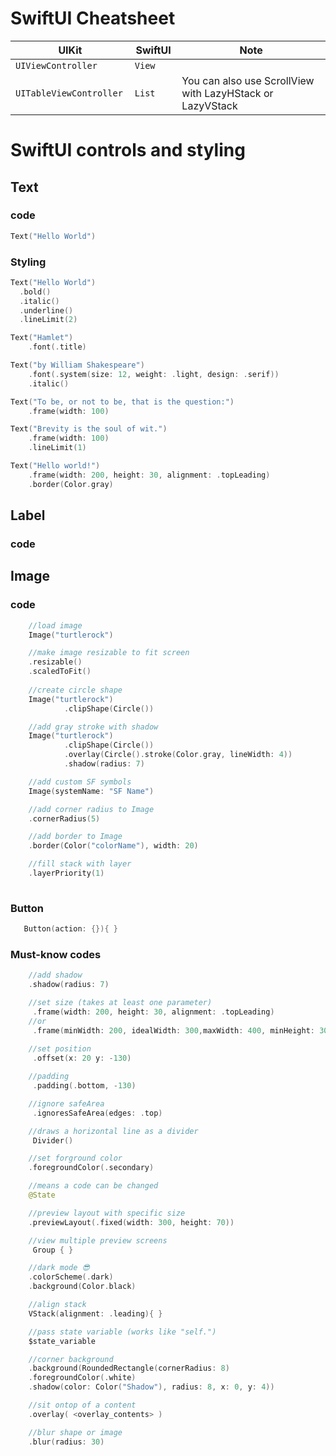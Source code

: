 # SwiftUI Cheatsheet

| UIKit                        | SwiftUI     | Note                                                      |
| ---------------------------- | ----------- | --------------------------------------------------------- |
| ```UIViewController```       | ```View```  |                                                           |
| ```UITableViewController ``` | ```List	``` | You can also use ScrollView with LazyHStack or LazyVStack |


# SwiftUI controls and styling
## Text
### code

```swift
Text("Hello World")
```

### Styling
```swift
Text("Hello World")
  .bold()
  .italic()
  .underline()
  .lineLimit(2)

Text("Hamlet")
    .font(.title)

Text("by William Shakespeare")
    .font(.system(size: 12, weight: .light, design: .serif))
    .italic()

Text("To be, or not to be, that is the question:")
    .frame(width: 100)

Text("Brevity is the soul of wit.")
    .frame(width: 100)
    .lineLimit(1)

Text("Hello world!")
    .frame(width: 200, height: 30, alignment: .topLeading)
    .border(Color.gray)
```

## Label
### code


## Image
### code

```swift
    //load image
    Image("turtlerock")

    //make image resizable to fit screen
    .resizable()
    .scaledToFit()
    
    //create circle shape
    Image("turtlerock")
            .clipShape(Circle())

    //add gray stroke with shadow
    Image("turtlerock")
            .clipShape(Circle())
            .overlay(Circle().stroke(Color.gray, lineWidth: 4))
            .shadow(radius: 7)

    //add custom SF symbols
    Image(systemName: "SF Name")

    //add corner radius to Image
    .cornerRadius(5)

    //add border to Image
    .border(Color("colorName"), width: 20)

    //fill stack with layer
    .layerPriority(1)
   
```
### Button

```swift
   Button(action: {}){ }
```


### Must-know codes
```swift
    //add shadow
    .shadow(radius: 7)

    //set size (takes at least one parameter)
     .frame(width: 200, height: 30, alignment: .topLeading)
    //or
     .frame(minWidth: 200, idealWidth: 300,maxWidth: 400, minHeight: 30, idealHeight: 50, maxHeight: 60, alignment: .topLeading)
    
    //set position
     .offset(x: 20 y: -130)

    //padding
     .padding(.bottom, -130)

    //ignore safeArea
     .ignoresSafeArea(edges: .top)

    //draws a horizontal line as a divider
     Divider()

    //set forground color
    .foregroundColor(.secondary)

    //means a code can be changed
    @State

    //preview layout with specific size
    .previewLayout(.fixed(width: 300, height: 70))

    //view multiple preview screens
     Group { }

    //dark mode 😎
    .colorScheme(.dark)
    .background(Color.black)

    //align stack
    VStack(alignment: .leading){ }

    //pass state variable (works like "self.")
    $state_variable

    //corner background
    .background(RoundedRectangle(cornerRadius: 8)
    .foregroundColor(.white)
    .shadow(color: Color("Shadow"), radius: 8, x: 0, y: 4))

    //sit ontop of a content
    .overlay( <overlay_contents> )

    //blur shape or image
    .blur(radius: 30)
```